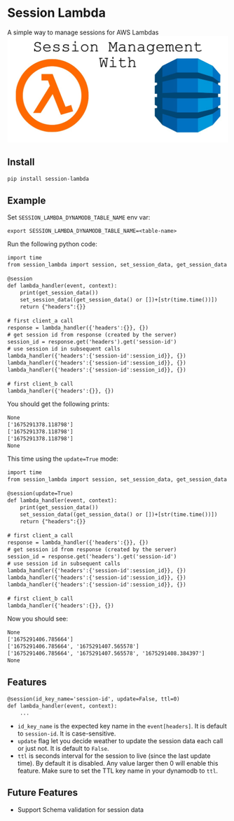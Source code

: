 # Session Lambda
A simple way to manage sessions for AWS Lambdas
![alt text](assets/session_management_with.jpg)
## Install
```
pip install session-lambda
```

## Example
Set `SESSION_LAMBDA_DYNAMODB_TABLE_NAME` env var:
```
export SESSION_LAMBDA_DYNAMODB_TABLE_NAME=<table-name>
```
Run the following python code:
```
import time
from session_lambda import session, set_session_data, get_session_data

@session
def lambda_handler(event, context):
    print(get_session_data())
    set_session_data((get_session_data() or [])+[str(time.time())])
    return {"headers":{}}

# first client_a call 
response = lambda_handler({'headers':{}}, {})  
# get session id from response (created by the server)
session_id = response.get('headers').get('session-id')
# use session id in subsequent calls
lambda_handler({'headers':{'session-id':session_id}}, {})
lambda_handler({'headers':{'session-id':session_id}}, {})
lambda_handler({'headers':{'session-id':session_id}}, {})

# first client_b call 
lambda_handler({'headers':{}}, {})
```
You should get the following prints:
```
None
['1675291378.118798']
['1675291378.118798']
['1675291378.118798']
None
```
This time using the `update=True` mode:
```
import time
from session_lambda import session, set_session_data, get_session_data

@session(update=True)
def lambda_handler(event, context):
    print(get_session_data())
    set_session_data((get_session_data() or [])+[str(time.time())])
    return {"headers":{}}

# first client_a call 
response = lambda_handler({'headers':{}}, {})  
# get session id from response (created by the server)
session_id = response.get('headers').get('session-id')
# use session id in subsequent calls
lambda_handler({'headers':{'session-id':session_id}}, {})
lambda_handler({'headers':{'session-id':session_id}}, {})
lambda_handler({'headers':{'session-id':session_id}}, {})

# first client_b call 
lambda_handler({'headers':{}}, {})
```
Now you should see:
```
None
['1675291406.785664']
['1675291406.785664', '1675291407.565578']
['1675291406.785664', '1675291407.565578', '1675291408.384397']
None
```

## Features
```
@session(id_key_name='session-id', update=False, ttl=0)
def lambda_handler(event, context):
    ...
```
- `id_key_name` is the expected key name in the `event[headers]`. It is default to `session-id`. It is case-sensitive.
- `update` flag let you decide weather to update the session data each call or just not. It is default to `False`.
- `ttl` is seconds interval for the session to live (since the last update time). By default it is disabled. Any value larger then 0 will enable this feature. Make sure to set the TTL key name in your dynamodb to `ttl`.

## Future Features
- Support Schema validation for session data